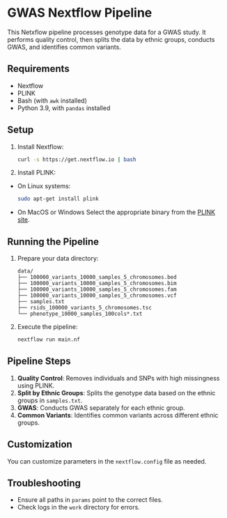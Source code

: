 # GWAS Nextflow Pipeline

This Netxflow pipeline processes genotype data for a GWAS study. It performs quality control, then splits the data by ethnic groups, conducts GWAS, and identifies common variants.

## Requirements

- Nextflow
- PLINK
- Bash (with `awk` installed)
- Python 3.9, with `pandas` installed

## Setup

1. Install Nextflow:
    ```bash
    curl -s https://get.nextflow.io | bash
    ```
2. Install PLINK:
  - On Linux systems:
      ```bash
      sudo apt-get install plink
      ```
  - On MacOS or Windows
    Select the appropriate binary from the [PLINK site](https://www.cog-genomics.org/plink/).

## Running the Pipeline

1. Prepare your data directory:
    ```
    data/
    ├── 100000_variants_10000_samples_5_chromosomes.bed
    ├── 100000_variants_10000_samples_5_chromosomes.bim
    ├── 100000_variants_10000_samples_5_chromosomes.fam
    ├── 100000_variants_10000_samples_5_chromosomes.vcf
    ├── samples.txt
    ├── rsids_100000_variants_5_chromosomes.tsc
    └── phenotype_10000_samples_100cols*.txt
    ```

2. Execute the pipeline:
    ```bash
    nextflow run main.nf
    ```

## Pipeline Steps

1. **Quality Control**: Removes individuals and SNPs with high missingness using PLINK.
2. **Split by Ethnic Groups**: Splits the genotype data based on the ethnic groups in `samples.txt`.
3. **GWAS**: Conducts GWAS separately for each ethnic group.
4. **Common Variants**: Identifies common variants across different ethnic groups.

## Customization

You can customize parameters in the `nextflow.config` file as needed.

## Troubleshooting

- Ensure all paths in `params` point to the correct files.
- Check logs in the `work` directory for errors.
